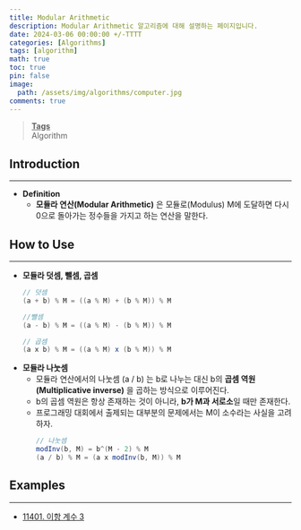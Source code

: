 ```yaml
---
title: Modular Arithmetic
description: Modular Arithmetic 알고리즘에 대해 설명하는 페이지입니다.
date: 2024-03-06 00:00:00 +/-TTTT
categories: [Algorithms]
tags: [algorithm]
math: true
toc: true
pin: false
image:
  path: /assets/img/algorithms/computer.jpg
comments: true
---
```


<blockquote class="prompt-info"><p><strong><u>Tags</u></strong> <br />
Algorithm</p></blockquote>

## Introduction

<hr />

- **Definition**
  - **모듈라 연산(Modular Arithmetic)** 은 모듈로(Modulus) M에 도달하면 다시 0으로 돌아가는 정수들을 가지고 하는 연산을 말한다.

## How to Use

<hr />

- **모듈라 덧셈, 뺄셈, 곱셈**
  ```java
  // 덧셈
  (a + b) % M = ((a % M) + (b % M)) % M
  ```
  ```java
  //뺄셈
  (a - b) % M = ((a % M) - (b % M)) % M
  ```
  ```java
  // 곱셈
  (a x b) % M = ((a % M) x (b % M)) % M
  ```
- **모듈라 나눗셈**
  - 모듈라 연산에서의 나눗셈 (a / b) 는 b로 나누는 대신 b의 **곱셈 역원(Multiplicative inverse)** 을 곱하는 방식으로 이루어진다.
  - b의 곱셈 역원은 항상 존재하는 것이 아니라, **b가 M과 서로소**일 때만 존재한다.
  - 프로그래밍 대회에서 출제되는 대부분의 문제에서는 M이 소수라는 사실을 고려하자.
    ```java
    // 나눗셈
    modInv(b, M) = b^(M - 2) % M
    (a / b) % M = (a x modInv(b, M)) % M
    ```

## Examples

<hr />

- <a href="https://github.com/HyunJinNo/Algorithm/tree/main/%EB%B0%B1%EC%A4%80/Gold/11401.%E2%80%85%EC%9D%B4%ED%95%AD%E2%80%85%EA%B3%84%EC%88%98%E2%80%853" target="_blank">11401. 이항 계수 3</a>
